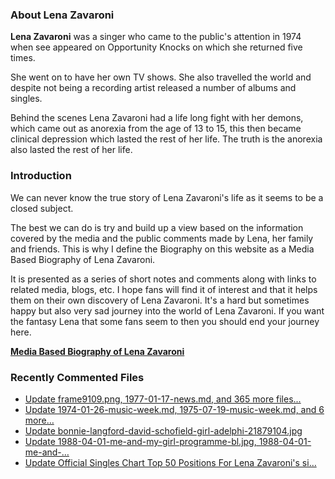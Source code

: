 ### About Lena Zavaroni

<p><strong>Lena Zavaroni</strong> was a singer who came to the public's attention in 1974 when see appeared on Opportunity Knocks on which she returned five times.</p>

<p>She went on to have her own TV shows. She also travelled the world and despite not being a recording artist released a number of albums and singles.</p>

<p>Behind the scenes Lena Zavaroni had a life long fight with her demons, which came out as anorexia from the age of 13 to 15, this then became clinical depression which lasted the rest of her life. The truth is the anorexia also lasted the rest of her life.</p>

### Introduction

<p>We can never know the true story of Lena Zavaroni's life as it seems to be a closed subject.</p>

<p>The best we can do is try and build up a view based on the information covered by the media and the public comments made by Lena, her family and friends. This is why I define the Biography on this website as a Media Based Biography of Lena Zavaroni.</p>

<p>It is presented as a series of short notes and comments along with links to related media, blogs, etc. I hope fans will find it of interest and that it helps them on their own discovery of Lena Zavaroni. It's a hard but sometimes happy but also very sad journey into the world of Lena Zavaroni. If you want the fantasy Lena that some fans seem to then you should end your journey here.</p>

<a href="https://fanzoflenazavaroni.github.io/1963-11-04-lena-zavaroni/"><strong>Media Based Biography of Lena Zavaroni</strong></a>

### Recently Commented Files

<!-- BLOG-POST-LIST:START -->
- [Update frame9109.png, 1977-01-17-news.md, and 365 more files...](https://github.com/FanzOfLenaZavaroni/fanzoflenazavaroni.github.io/commit/cb805ccc1b16223dc8a610405b9447ef449c0074)
- [Update 1974-01-26-music-week.md, 1975-07-19-music-week.md, and 6 more…](https://github.com/FanzOfLenaZavaroni/fanzoflenazavaroni.github.io/commit/5501b82e7a88aa99bb9fe445edca172ff9cdb893)
- [Update bonnie-langford-david-schofield-girl-adelphi-21879104.jpg](https://github.com/FanzOfLenaZavaroni/fanzoflenazavaroni.github.io/commit/c8800b4ce6673fafdb57087c80aa2c9635ef88fe)
- [Update 1988-04-01-me-and-my-girl-programme-bl.jpg, 1988-04-01-me-and-…](https://github.com/FanzOfLenaZavaroni/fanzoflenazavaroni.github.io/commit/c5a805483d7e47406f414a4ea8e57a83e6e0877a)
- [Update Official Singles Chart Top 50 Positions For Lena Zavaroni&#39;s si…](https://github.com/FanzOfLenaZavaroni/fanzoflenazavaroni.github.io/commit/646bea2d1dd53f1056cd54d43819fc746f1d0537)
<!-- BLOG-POST-LIST:END -->
